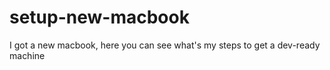 # setup-new-macbook
I got a new macbook, here you can see what's my steps to get a dev-ready machine

